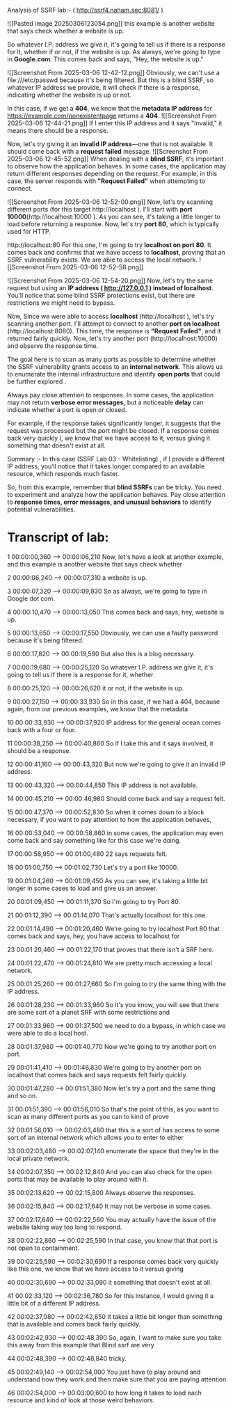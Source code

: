 Analysis of SSRF lab:- ( http://ssrf4.naham.sec:8081/ )

![[Pasted image 20250306123054.png]]
this example is another website that says check whether a website is up.


So whatever I.P. address we give it, it's going to tell us if there is a response for it, whether
if or not, if the website is up.
As always, we're going to type in **Google.com**. This comes back and says, "Hey, the website is up."

![[Screenshot From 2025-03-06 12-42-12.png]]
Obviously, we can't use a file:///etc/passwd because it's being filtered. But this is a blind SSRF, so whatever IP address we provide, it will check if there is a response, indicating whether the website is up or not.


In this case, if we get a **404**, we know that the **metadata IP address** for https://example.com/nonexistentpage returns a **404**.
![[Screenshot From 2025-03-06 12-44-21.png]]
 If I enter this IP address and it says "Invalid," it means there should be a response.



Now, let's try giving it an **invalid IP address**—one that is not available. It should come back with a **request failed** message.
![[Screenshot From 2025-03-06 12-45-52.png]]
When dealing with a **blind SSRF**, it's important to observe how the application behaves. In some cases, the application may return different responses depending on the request. For example, in this case, the server responds with **"Request Failed"** when attempting to connect.





![[Screenshot From 2025-03-06 12-52-00.png]]
Now, let's try scanning different ports (for this target http://localhost ). I'll start with **port 10000**(http://localhost:10000 ). As you can see, it's taking a little longer to load before returning a response. Now, let's try **port 80**, which is typically used for HTTP.


http://localhost:80
For this one, I'm going to try **localhost on port 80**. It comes back and confirms that we have access to **localhost**, proving that an SSRF vulnerability exists. We are able to access the local network.
![[Screenshot From 2025-03-06 12-52-58.png]]









![[Screenshot From 2025-03-06 12-54-20.png]]
Now, let's try the same request but using an **IP address ( http://127.0.0.1 ) instead of localhost**. You'll notice that some blind SSRF protections exist, but there are restrictions we might need to bypass. 



Now,
Since we were able to access **localhost** (http://localhost ), let's try scanning another port.
I'll attempt to connect to another **port on localhost** (http://localhost:8080). This time, the response is **"Request Failed"**, and it returned fairly quickly. Now, let's try another port (http://localhost:10000) and observe the response time.



The goal here is to scan as many ports as possible to determine whether the SSRF vulnerability grants access to an **internal network**. This allows us to enumerate the internal infrastructure and identify **open ports** that could be further explored .



Always pay close attention to responses. In some cases, the application may not return **verbose error messages,** but a noticeable **delay** can indicate whether a port is open or closed.


For example, if the response takes significantly longer, it suggests that the request was processed but the port might be closed. If a response comes back very quickly l, we know that we have access to it,   versus giving it something that doesn't exist at all.

Summary :- 
In this case (SSRF Lab 03 - Whitelisting) , if I provide a different IP address, you’ll notice that it takes longer compared to an available resource, which responds much faster.


So, from this example, remember that **blind SSRFs** can be tricky. You need to experiment and analyze how the application behaves. Pay close attention to **response times, error messages, and unusual behaviors** to identify potential vulnerabilities.
























# Transcript of lab: 

1
00:00:00,360 --> 00:00:06,210
Now, let's have a look at another example, and this example is another website that says check whether

2
00:00:06,240 --> 00:00:07,310
a website is up.

3
00:00:07,320 --> 00:00:09,930
So as always, we're going to type in Google dot com.

4
00:00:10,470 --> 00:00:13,050
This comes back and says, hey, website is up.

5
00:00:13,650 --> 00:00:17,550
Obviously, we can use a faulty password because it's being filtered.

6
00:00:17,820 --> 00:00:19,590
But also this is a blog necessary.

7
00:00:19,680 --> 00:00:25,120
So whatever I.P. address we give it, it's going to tell us if there is a response for it, whether

8
00:00:25,120 --> 00:00:26,620
it or not, if the website is up.

9
00:00:27,150 --> 00:00:33,930
So in this case, if we had a 404, because again, from our previous examples, we know that the metadata

10
00:00:33,930 --> 00:00:37,920
IP address for the general ocean comes back with a four or four.

11
00:00:38,250 --> 00:00:40,860
So if I take this and it says involved, it should be a response.

12
00:00:41,160 --> 00:00:43,320
But now we're going to give it an invalid IP address.

13
00:00:43,320 --> 00:00:44,850
This IP address is not available.

14
00:00:45,210 --> 00:00:46,980
Should come back and say a request felt.

15
00:00:47,370 --> 00:00:52,830
So when it comes down to a block necessary, if you want to pay attention to how the application behaves,

16
00:00:53,040 --> 00:00:58,860
in some cases, the application may even come back and say something like for this case we're doing.

17
00:00:58,950 --> 00:01:00,480
22 says requests felt.

18
00:01:00,750 --> 00:01:02,730
Let's try a port like 10000.

19
00:01:04,260 --> 00:01:09,450
As you can see, it's taking a little bit longer in some cases to load and give us an answer.

20
00:01:09,450 --> 00:01:11,370
So I'm going to try Port 80.

21
00:01:12,390 --> 00:01:14,070
That's actually localhost for this one.

22
00:01:14,490 --> 00:01:20,460
We're going to try localhost Port 80 that comes back and says, hey, you have access to localhost for

23
00:01:20,460 --> 00:01:22,170
that proves that there isn't a SRF here.

24
00:01:22,470 --> 00:01:24,810
We are pretty much accessing a local network.

25
00:01:25,260 --> 00:01:27,660
So I'm going to try the same thing with the IP address.

26
00:01:28,230 --> 00:01:33,960
So it's you know, you will see that there are some sort of a planet SRF with some restrictions and

27
00:01:33,960 --> 00:01:37,500
we need to do a bypass, in which case we were able to do a local host.

28
00:01:37,980 --> 00:01:40,770
Now we're going to try another port on port.

29
00:01:41,410 --> 00:01:46,830
We're going to try another port on localhost that comes back and says requests felt fairly quickly.

30
00:01:47,280 --> 00:01:51,380
Now let's try a port and the same thing and so on.

31
00:01:51,390 --> 00:01:56,010
So that's the point of this, as you want to scan as many different ports as you can to kind of prove

32
00:01:56,010 --> 00:02:03,480
that this is a sort of has access to some sort of an internal network which allows you to enter to either

33
00:02:03,480 --> 00:02:07,140
enumerate the space that they're in the local private network.

34
00:02:07,350 --> 00:02:12,840
And you can also check for the open ports that may be available to play around with it.

35
00:02:13,620 --> 00:02:15,800
Always observe the responses.

36
00:02:15,840 --> 00:02:17,640
It may not be verbose in some cases.

37
00:02:17,640 --> 00:02:22,560
You may actually have the issue of the website taking way too long to respond.

38
00:02:22,860 --> 00:02:25,590
In that case, you know that that port is not open to containment.

39
00:02:25,590 --> 00:02:30,690
If a response comes back very quickly like this one, we know that we have access to it versus giving

40
00:02:30,690 --> 00:02:33,090
it something that doesn't exist at all.

41
00:02:33,120 --> 00:02:36,780
So for this instance, I would giving it a little bit of a different IP address.

42
00:02:37,080 --> 00:02:42,650
It takes a little bit longer than something that is available and comes back fairly quickly.

43
00:02:42,930 --> 00:02:48,390
So, again, I want to make sure you take this away from this example that Blind ssrf are very

44
00:02:48,390 --> 00:02:48,840
tricky.

45
00:02:49,140 --> 00:02:54,000
You just have to play around and understand how they work and then make sure that you are paying attention

46
00:02:54,000 --> 00:03:00,600
to how long it takes to load each resource and kind of look at those weird behaviors.